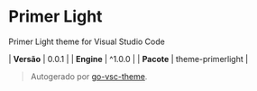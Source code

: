 # Primer Light

Primer Light theme for Visual Studio Code

| **Versão** | 0.0.1 |
| **Engine** | ^1.0.0 |
| **Pacote** | theme-primerlight |

> Autogerado por [go-vsc-theme](https://github.com/natalbu/go-vsc-theme).
